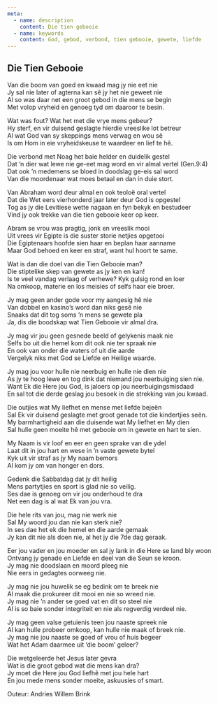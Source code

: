 ```yaml
---
meta:
  - name: description
    content: Die tien gebooie
  - name: keywords
    content: God, gebod, verbond, tien gebooie, gewete, liefde
---
```

## Die Tien Gebooie

Van die boom van goed en kwaad mag jy nie eet nie  
Jy sal nie later of agterna kan sê jy het nie geweet nie  
Al so was daar net een groot gebod in die mens se begin  
Met volop vryheid en genoeg tyd om daaroor te besin.  

Wat was fout? Wat het met die vrye mens gebeur?  
Hy sterf, en vir duisend geslagte hierdie vreeslike lot betreur  
Al wat God van sy skeppings mens verwag en wou sê  
Is om Hom in eie vryheidskeuse te waardeer en lief te hê.  

Die verbond met Noag het baie helder en duidelik gestel  
Dat ’n dier wat lewe nie ge-eet mag word en vir almal vertel (Gen.9:4)  
Dat ook ’n medemens se bloed in doodslag ge-eis sal word  
Van die moordenaar wat moes betaal en dan in duie stort.  

Van Abraham word deur almal en ook teoloë oral vertel  
Dat die Wet eers vierhonderd jaar later deur God is opgestel  
Tog as jy die Levitiese wette nagaan en fyn bekyk en bestudeer  
Vind jy ook trekke van die tien gebooie keer op keer.  

Abram se vrou was pragtig, jonk en vreeslik mooi  
Uit vrees vir Egipte is die suster storie netjies opgetooi  
Die Egiptenaars hoofde sien haar en beplan haar aanname  
Maar God behoed en keer en straf, want hul hoort te same.  

Wat is dan die doel van die Tien Gebooie man?  
Die stiptelike skep van gewete as jy ken en kan!  
Is te veel vandag verlaag of verhewe? Kyk gulsig rond en loer  
Na omkoop, materie en los meisies of selfs haar eie broer.  

Jy mag geen ander gode voor my aangesig hê nie  
Van dobbel en kasino’s word dan niks gesê nie  
Snaaks dat dit tog soms ’n mens se gewete pla  
Ja, dis die boodskap wat Tien Gebooie vir almal dra.  

Jy mag vir jou geen gesnede beeld of gelykenis maak nie  
Selfs bo uit die hemel kom dit ook nie ter spraak nie  
En ook van onder die waters of uit die aarde  
Vergelyk niks met God se Liefde en Heilige waarde.  

Jy mag jou voor hulle nie neerbuig en hulle nie dien nie  
As jy te hoog lewe en tog dink dat niemand jou neerbuiging sien nie.    
Want Ek die Here jou God, is jaloers op jou neerbuigingsmisdaad   
En sal tot die derde geslag jou besoek in die strekking van jou kwaad.  

Die outjies wat  My liefhet en mense met liefde bejeën    
Sal Ek vir duisend geslagte met groot genade tot die kindertjies seën.    
My barmhartigheid aan die duisende wat My liefhet en My dien  
Sal hulle geen moeite hê met gebooie om in gewete en hart te sien.    

My Naam is vir loof en eer en geen sprake van die ydel    
Laat dit in jou hart en wese in ’n vaste gewete bytel    
Kyk uit vir straf as jy My naam bemors   
Al kom jy om van honger en dors.    

Gedenk die Sabbatdag dat jy dit heilig   
Mens partytjies en sport is glad nie so veilig.    
Ses dae is genoeg om vir jou onderhoud te dra    
Net een dag is al wat Ek van jou vra.    

Die hele rits van jou, mag nie werk nie    
Sal My woord jou dan nie kan sterk nie?  
In ses dae het ek die hemel en die aarde gemaak  
Jy kan dit nie als doen nie, al het jy die 7de dag geraak.  

Eer jou vader en jou moeder en sal jy lank in die Here se land bly woon  
Ontvang jy genade en Liefde en deel van die Seun se kroon.  
Jy mag nie doodslaan en moord pleeg nie  
Nie eers in gedagtes oorweeg nie.  

Jy mag nie jou huwelik se eg bedink om te breek nie  
Al maak die prokureer dit mooi en nie so wreed nie.  
Jy mag nie ’n ander se goed vat en dit so steel nie  
Al is so baie sonder integriteit en nie als regverdig verdeel nie.  

Jy mag geen valse getuienis teen jou naaste spreek nie  
Al kan hulle probeer omkoop, kan hulle nie maak of breek nie.  
Jy mag nie jou naaste se goed of vrou of huis begeer  
Wat het Adam daarmee uit ‘die boom’ geleer?  

Die wetgeleerde het Jesus later gevra  
Wat is die groot gebod wat die mens kan dra?  
Jy moet die Here jou God liefhê met jou hele hart  
En jou mede mens sonder moeite, askuusies of smart.  

Outeur: Andries Willem Brink

